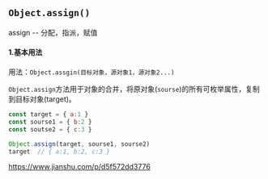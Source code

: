 ## `Object.assign()`

assign  --    分配，指派，赋值

#### 1.基本用法

用法：`Object.assgin(目标对象，源对象1，源对象2...)`

`Object.assign`方法用于对象的合并，将原对象(`sourse`)的所有可枚举属性，复制到目标对象(target)。

```javascript
const target = { a:1 }
const sourse1 = { b:2 }
const soutse2 = { c:3 }

Object.assign(target, sourse1, sourse2)
target  // { a:1, b:2, c:3 }
```

https://www.jianshu.com/p/d5f572dd3776